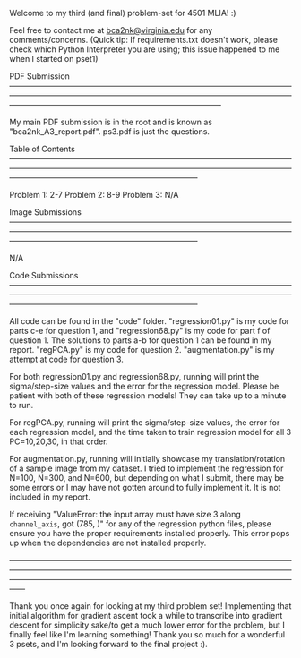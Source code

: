 Welcome to my third (and final) problem-set for 4501 MLIA! :)

Feel free to contact me at bca2nk@virginia.edu for any comments/concerns. (Quick tip: If requirements.txt doesn't work, please check which Python Interpreter you are using; this issue happened to me when I started on pset1)

PDF Submission———————————————————————————————————————————————————————————————————————————————————————————————————

My main PDF submission is in the root and is known as "bca2nk_A3_report.pdf". ps3.pdf is just the questions.

Table of Contents————————————————————————————————————————————————————————————————————————————————————————————————

Problem 1: 2-7
Problem 2: 8-9
Problem 3: N/A

Image Submissions————————————————————————————————————————————————————————————————————————————————————————————————

N/A

Code Submissions————————————————————————————————————————————————————————————————————————————————————————————————

All code can be found in the "code" folder. "regression01.py" is my code for parts c-e for question 1, and "regression68.py" is my code for part f of question 1. The solutions to parts a-b for question 1 can be found in my report. "regPCA.py" is my code for question 2. "augmentation.py" is my attempt at code for question 3.

For both regression01.py and regression68.py, running will print the sigma/step-size values and the error for the regression model. Please be patient with both of these regression models! They can take up to a minute to run.

For regPCA.py, running will print the sigma/step-size values, the error for each regression model, and the time taken to train regression model for all 3 PC=10,20,30, in that order. 

For augmentation.py, running will initially showcase my translation/rotation of a sample image from my dataset. I tried to implement the regression for N=100, N=300, and N=600, but depending on what I submit, there may be some errors or I may have not gotten around to fully implement it. It is not included in my report.

If receiving "ValueError: the input array must have size 3 along `channel_axis`, got (785, )" for any of the regression python files, please ensure you have the proper requirements installed properly. This error pops up when the dependencies are not installed properly.

——————————————————————————————————————————————————————————————————————————————————————————————————————————————

Thank you once again for looking at my third problem set! Implementing that initial algorithm for gradient ascent took a while to transcribe into gradient descent for simplicity sake/to get a much lower error for the problem, but I finally feel like I'm learning something! Thank you so much for a wonderful 3 psets, and I'm looking forward to the final project :).
